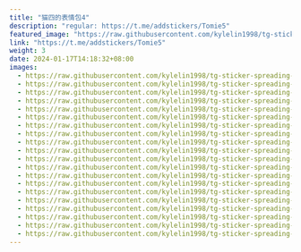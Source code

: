 ```yaml
---
title: "猫四的表情包4"
description: "regular: https://t.me/addstickers/Tomie5"
featured_image: "https://raw.githubusercontent.com/kylelin1998/tg-sticker-spreading-worldwide-images/main/img/9644c616-599b-4ed6-b9cf-38e341626be6.jpg"
link: "https://t.me/addstickers/Tomie5"
weight: 3
date: 2024-01-17T14:18:32+08:00
images:
  - https://raw.githubusercontent.com/kylelin1998/tg-sticker-spreading-worldwide-images/main/img/9644c616-599b-4ed6-b9cf-38e341626be6.jpg
  - https://raw.githubusercontent.com/kylelin1998/tg-sticker-spreading-worldwide-images/main/img/ed8dc054-380a-4635-b7cc-fd10e964f4b6.jpg
  - https://raw.githubusercontent.com/kylelin1998/tg-sticker-spreading-worldwide-images/main/img/7005eaf0-9506-4d0c-951b-cc8f3d492443.jpg
  - https://raw.githubusercontent.com/kylelin1998/tg-sticker-spreading-worldwide-images/main/img/41067f63-5768-4cbe-8c2b-fc6ff44475e8.jpg
  - https://raw.githubusercontent.com/kylelin1998/tg-sticker-spreading-worldwide-images/main/img/beb2ca41-8026-4bfe-a14d-648bd584fadf.jpg
  - https://raw.githubusercontent.com/kylelin1998/tg-sticker-spreading-worldwide-images/main/img/45b96aed-f642-4ff2-9940-006021041257.jpg
  - https://raw.githubusercontent.com/kylelin1998/tg-sticker-spreading-worldwide-images/main/img/4f26ca0f-0395-4f6a-b55c-b9df678d1a81.jpg
  - https://raw.githubusercontent.com/kylelin1998/tg-sticker-spreading-worldwide-images/main/img/53fe7ea9-8b00-466d-a287-45874e670e63.jpg
  - https://raw.githubusercontent.com/kylelin1998/tg-sticker-spreading-worldwide-images/main/img/29bda826-0d67-4c96-bc96-2c464b43bd45.jpg
  - https://raw.githubusercontent.com/kylelin1998/tg-sticker-spreading-worldwide-images/main/img/e4ab403d-8bd0-4c63-b7eb-656067f5ddea.jpg
  - https://raw.githubusercontent.com/kylelin1998/tg-sticker-spreading-worldwide-images/main/img/2f658afc-c57d-481e-bd18-fc495c2be88c.jpg
  - https://raw.githubusercontent.com/kylelin1998/tg-sticker-spreading-worldwide-images/main/img/4969e47c-e83a-4ab9-9fc5-b7591e1335b1.jpg
  - https://raw.githubusercontent.com/kylelin1998/tg-sticker-spreading-worldwide-images/main/img/5a1054fd-1d22-4335-8066-44c43ebc1290.jpg
  - https://raw.githubusercontent.com/kylelin1998/tg-sticker-spreading-worldwide-images/main/img/ee2e7577-ee4f-4fb8-a25f-c6a70297c061.jpg
  - https://raw.githubusercontent.com/kylelin1998/tg-sticker-spreading-worldwide-images/main/img/1c3a0a12-82b4-4067-a2f7-6bbf826de07a.jpg
  - https://raw.githubusercontent.com/kylelin1998/tg-sticker-spreading-worldwide-images/main/img/cab0de5d-1b73-43e2-b1fa-00ef76aec7d8.jpg
  - https://raw.githubusercontent.com/kylelin1998/tg-sticker-spreading-worldwide-images/main/img/fd007288-1893-4d6a-8a1f-ffb36e0e1141.jpg
  - https://raw.githubusercontent.com/kylelin1998/tg-sticker-spreading-worldwide-images/main/img/bf3879b5-7e5e-4686-a02a-bedf18e53b6d.jpg
  - https://raw.githubusercontent.com/kylelin1998/tg-sticker-spreading-worldwide-images/main/img/a9590151-81fe-41a9-b517-69242c2112e3.jpg
  - https://raw.githubusercontent.com/kylelin1998/tg-sticker-spreading-worldwide-images/main/img/54d33b24-e8f8-4933-beea-727a80b40ed5.jpg
---
```

